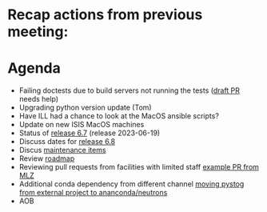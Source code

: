 # Recap actions from previous meeting:


# Agenda
- Failing doctests due to build servers not running the tests ([draft PR](https://github.com/mantidproject/mantid/pull/35679) needs help)
- Upgrading python version update (Tom)
- Have ILL had a chance to look at the MacOS ansible scripts?
- Update on new ISIS MacOS machines
- Status of [release 6.7](https://github.com/mantidproject/mantid/milestone/116) (release 2023-06-19)
- Discuss dates for [release 6.8](https://github.com/mantidproject/mantid/milestone/117)
- Discus [maintenance items](https://github.com/orgs/mantidproject/projects/15)
- Review [roadmap](https://github.com/mantidproject/roadmap/projects/1)
- Reviewing pull requests from facilities with limited staff [example PR from MLZ](https://github.com/mantidproject/mantid/pull/35389)
- Additional conda dependency from different channel [moving pystog from external project to ananconda/neutrons](https://github.com/mantidproject/mantid/pull/35673)
- AOB
